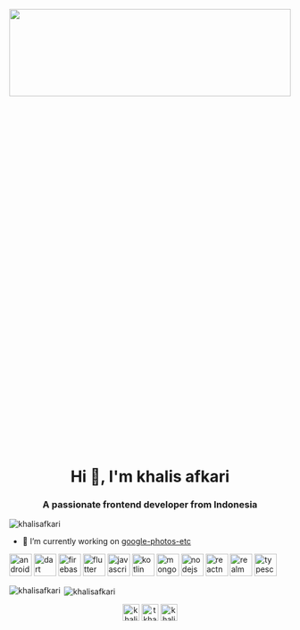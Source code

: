 <img src="https://pm1.narvii.com/5941/404c359f9d62d361eb58b66a3da69d369f47f990_hq.jpg" height="20%" width="100%"></img>
<h1 align="center">Hi 👋, I'm khalis afkari</h1>
<h3 align="center">A passionate frontend developer from Indonesia</h3>

<p align="left"> <img src="https://komarev.com/ghpvc/?username=khalisafkari" alt="khalisafkari" /> </p>

- 🔭 I’m currently working on [google-photos-etc](https://github.com/khalisafkari/google-photos-etc)

<p align="left"><img src="https://devicons.github.io/devicon/devicon.git/icons/android/android-original-wordmark.svg" alt="android" width="40" height="40"/> <img src="https://www.vectorlogo.zone/logos/dartlang/dartlang-icon.svg" alt="dart" width="40" height="40"/> <img src="https://www.vectorlogo.zone/logos/firebase/firebase-icon.svg" alt="firebase" width="40" height="40"/> <img src="https://www.vectorlogo.zone/logos/flutterio/flutterio-icon.svg" alt="flutter" width="40" height="40"/> <img src="https://devicons.github.io/devicon/devicon.git/icons/javascript/javascript-original.svg" alt="javascript" width="40" height="40"/> <img src="https://www.vectorlogo.zone/logos/kotlinlang/kotlinlang-icon.svg" alt="kotlin" width="40" height="40"/> <img src="https://devicons.github.io/devicon/devicon.git/icons/mongodb/mongodb-original-wordmark.svg" alt="mongodb" width="40" height="40"/> <img src="https://devicons.github.io/devicon/devicon.git/icons/nodejs/nodejs-original-wordmark.svg" alt="nodejs" width="40" height="40"/> <img src="https://reactnative.dev/img/header_logo.svg" alt="reactnative" width="40" height="40"/> <img src="https://raw.githubusercontent.com/bestofjs/bestofjs-webui/8665e8c267a0215f3159df28b33c365198101df5/public/logos/realm.svg" alt="realm" width="40" height="40"/> <img src="https://devicons.github.io/devicon/devicon.git/icons/typescript/typescript-original.svg" alt="typescript" width="40" height="40"/></p><p><img align="left" src="https://github-readme-stats.vercel.app/api/top-langs/?username=khalisafkari&layout=compact&hide=html" alt="khalisafkari" /></p>

<p>&nbsp;<img align="center" src="https://github-readme-stats.vercel.app/api?username=khalisafkari&show_icons=true" alt="khalisafkari" /></p>

<p align="center">
<a href="https://twitter.com/khalisafkari" target="blank"><img align="center" src="https://cdn.jsdelivr.net/npm/simple-icons@3.0.1/icons/twitter.svg" alt="khalisafkari" height="30" width="30" /></a>
<a href="https://fb.com/tkhalis" target="blank"><img align="center" src="https://cdn.jsdelivr.net/npm/simple-icons@3.0.1/icons/facebook.svg" alt="tkhalis" height="30" width="30" /></a>
<a href="https://instagram.com/khalis_afkari" target="blank"><img align="center" src="https://cdn.jsdelivr.net/npm/simple-icons@3.0.1/icons/instagram.svg" alt="khalis_afkari" height="30" width="30" /></a>
</p>
